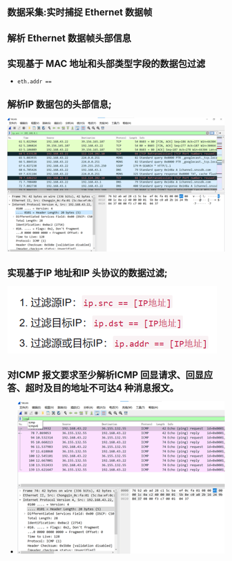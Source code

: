 ## 数据采集:实时捕捉 Ethernet 数据帧

## 解析 Ethernet 数据帧头部信息


## 实现基于 MAC 地址和头部类型字段的数据包过滤

+ `eth.addr == `

## 解析IP 数据包的头部信息;
![Alt text](image-3.png)

## 实现基于IP 地址和IP 头协议的数据过滤;
![Alt text](image-2.png)

## 对ICMP 报文要求至少解析ICMP 回显请求、回显应答、超时及目的地址不可达4 种消息报文。

+ ![Alt text](image-4.png)